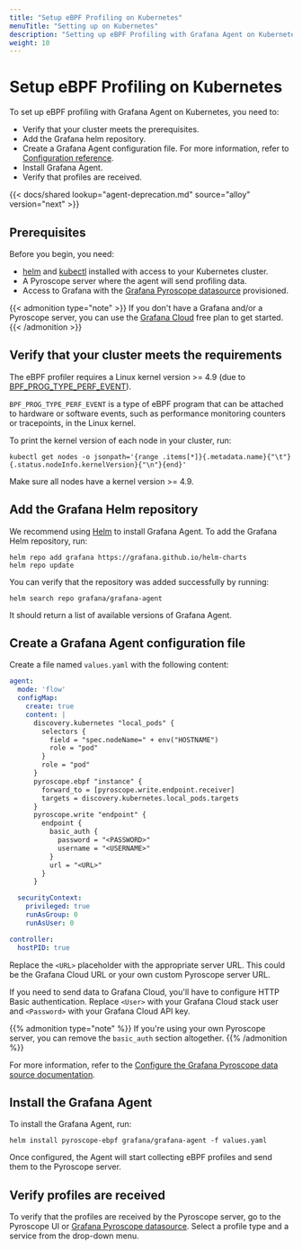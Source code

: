 ```yaml
---
title: "Setup eBPF Profiling on Kubernetes"
menuTitle: "Setting up on Kubernetes"
description: "Setting up eBPF Profiling with Grafana Agent on Kubernetes"
weight: 10
---
```


# Setup eBPF Profiling on Kubernetes

To set up eBPF profiling with Grafana Agent on Kubernetes, you need to:

- Verify that your cluster meets the prerequisites.
- Add the Grafana helm repository.
- Create a Grafana Agent configuration file. For more information, refer to [Configuration reference][config-reference].
- Install Grafana Agent.
- Verify that profiles are received.

{{< docs/shared lookup="agent-deprecation.md" source="alloy" version="next" >}}

## Prerequisites

Before you begin, you need:

- [helm][helm] and [kubectl][kubectl] installed with access to your Kubernetes cluster.
- A Pyroscope server where the agent will send profiling data.
- Access to Grafana with the [Grafana Pyroscope datasource][pyroscope-ds] provisioned.

{{< admonition type="note" >}}
If you don't have a Grafana and/or a Pyroscope server, you can use the [Grafana Cloud][gcloud] free plan to get started.
{{< /admonition >}}

## Verify that your cluster meets the requirements

The eBPF profiler requires a Linux kernel version >= 4.9 (due to [BPF_PROG_TYPE_PERF_EVENT](https://lkml.org/lkml/2016/9/1/831)).

`BPF_PROG_TYPE_PERF_EVENT` is a type of eBPF program that can be attached to hardware or software events, such as performance monitoring counters or tracepoints, in the Linux kernel.

To print the kernel version of each node in your cluster, run:

```shell
kubectl get nodes -o jsonpath='{range .items[*]}{.metadata.name}{"\t"}{.status.nodeInfo.kernelVersion}{"\n"}{end}'
```

Make sure all nodes have a kernel version >= 4.9.

## Add the Grafana Helm repository

We recommend using [Helm][helm] to install Grafana Agent. To add the Grafana Helm repository, run:

```shell
helm repo add grafana https://grafana.github.io/helm-charts
helm repo update
```

You can verify that the repository was added successfully by running:

```shell
helm search repo grafana/grafana-agent
```

It should return a list of available versions of Grafana Agent.

## Create a Grafana Agent configuration file

Create a file named `values.yaml` with the following content:

```yaml
agent:
  mode: 'flow'
  configMap:
    create: true
    content: |
      discovery.kubernetes "local_pods" {
        selectors {
          field = "spec.nodeName=" + env("HOSTNAME")
          role = "pod"
        }
        role = "pod"
      }
      pyroscope.ebpf "instance" {
        forward_to = [pyroscope.write.endpoint.receiver]
        targets = discovery.kubernetes.local_pods.targets
      }
      pyroscope.write "endpoint" {
        endpoint {
          basic_auth {
            password = "<PASSWORD>"
            username = "<USERNAME>"
          }
          url = "<URL>"
        }
      }

  securityContext:
    privileged: true
    runAsGroup: 0
    runAsUser: 0

controller:
  hostPID: true
```

Replace the `<URL>` placeholder with the appropriate server URL. This could be the Grafana Cloud URL or your own custom Pyroscope server URL.

If you need to send data to Grafana Cloud, you'll have to configure HTTP Basic authentication. Replace `<User>` with your Grafana Cloud stack user and `<Password>` with your Grafana Cloud API key.

{{% admonition type="note" %}}
If you're using your own Pyroscope server, you can remove the `basic_auth` section altogether.
{{% /admonition %}}

For more information, refer to the [Configure the Grafana Pyroscope data source documentation](/docs/grafana-cloud/connect-externally-hosted/data-sources/pyroscope/configure-pyroscope-data-source/).

## Install the Grafana Agent

To install the Grafana Agent, run:

```shell
helm install pyroscope-ebpf grafana/grafana-agent -f values.yaml
```

Once configured, the Agent will start collecting eBPF profiles and send them to the Pyroscope server.

## Verify profiles are received

To verify that the profiles are received by the Pyroscope server, go to the Pyroscope UI or [Grafana Pyroscope datasource][pyroscope-ds]. Select a profile type and a service from the drop-down menu.

[gcloud]: /products/cloud/
[helm]: https://helm.sh/docs/intro/install/
[kubectl]: https://kubernetes.io/docs/tasks/tools/install-kubectl/
[pyroscope-ds]: /docs/grafana/latest/datasources/grafana-pyroscope/
[config-reference]: ../configuration/
